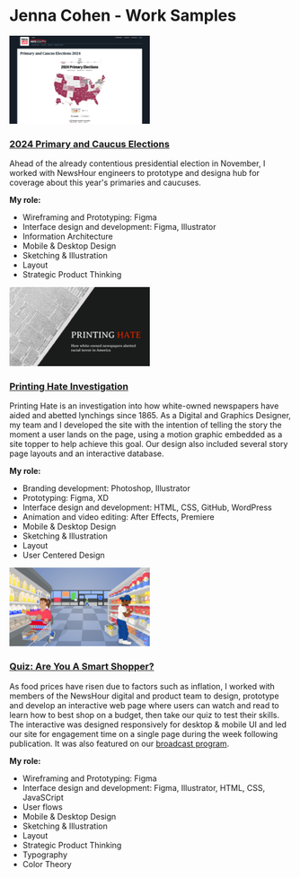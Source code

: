 # Jenna Cohen - Work Samples

<a href="https://www.pbs.org/newshour/elections-2024/primaries"><kbd><img src="images/2024-primaries.png" alt="2024 primaries page thumbanil" width="250px"></kbd></a>

### [2024 Primary and Caucus Elections](https://www.pbs.org/newshour/elections-2024/primaries)

Ahead of the already contentious presidential election in November, I worked with NewsHour engineers to prototype and designa hub for coverage about this year's primaries and caucuses.

**My role:**

- Wireframing and Prototyping: Figma
- Interface design and development: Figma, Illustrator
- Information Architecture
- Mobile & Desktop Design
- Sketching & Illustration
- Layout
- Strategic Product Thinking

<a href="https://lynching.cnsmaryland.org/"><kbd><img src="images/ph.jpg" alt="Printing Hate website thumbanil" width="250px"></kbd></a>

### [Printing Hate Investigation](https://lynching.cnsmaryland.org/)

Printing Hate is an investigation into how white-owned newspapers have aided and abetted lynchings since 1865. As a Digital and Graphics Designer, my team and I developed the site with the intention of telling the story the moment a user lands on the page, using a motion graphic embedded as a site topper to help achieve this goal. Our design also included several story page layouts and an interactive database.

**My role:**

- Branding development: Photoshop, Illustrator
- Prototyping: Figma, XD
- Interface design and development: HTML, CSS, GitHub, WordPress
- Animation and video editing: After Effects, Premiere
- Mobile & Desktop Design
- Sketching & Illustration
- Layout
- User Centered Design

<a href="https://www.pbs.org/newshour/features/smart-shopping-quiz/"><kbd><img src="images/smart-shop.jpg" alt="smart shopping thumbnail" width="250px"></kbd></a>

### [Quiz: Are You A Smart Shopper?](https://www.pbs.org/newshour/features/smart-shopping-quiz/)

As food prices have risen due to factors such as inflation, I worked with members of the NewsHour digital and product team to design, prototype and develop an interactive web page where users can watch and read to learn how to best shop on a budget, then take our quiz to test their skills. The interactive was designed responsively for desktop & mobile UI and led our site for engagement time on a single page during the week following publication. It was also featured on our [broadcast program](https://www.youtube.com/watch?v=emErLPu0-O0&t=12s).

**My role:**

- Wireframing and Prototyping: Figma
- Interface design and development: Figma, Illustrator, HTML, CSS, JavaSCript
- User flows
- Mobile & Desktop Design
- Sketching & Illustration
- Layout
- Strategic Product Thinking
- Typography
- Color Theory
